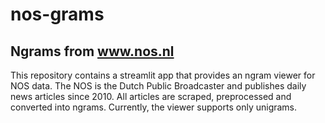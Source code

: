 # nos-grams
## Ngrams from www.nos.nl

This repository contains a streamlit app that provides an ngram viewer for NOS data. The NOS is the Dutch Public Broadcaster and publishes daily news articles since 2010. All articles are scraped, preprocessed and converted into ngrams. Currently, the viewer supports only unigrams.
